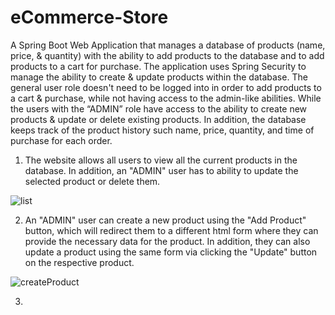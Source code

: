 # eCommerce-Store
A Spring Boot Web Application that manages a database of products (name, price, & quantity) with the ability to add products to the database and to add products to a cart for purchase. The application uses Spring Security to manage the ability to create & update products within the database. The general user role doesn't need to be logged into in order to add products to a cart & purchase, while not having access to the admin-like abilities. While the users with the “ADMIN” role have access to the ability to create new products & update or delete existing products. In addition, the database keeps track of the product history such name, price, quantity, and time of purchase for each order.

1. The website allows all users to view all the current products in the database. In addition, an "ADMIN" user has to ability to update the selected product or delete them.

![list](https://user-images.githubusercontent.com/31080342/168953155-1a7c1a43-73f4-4061-b948-44ab85c1ac9f.png)

2. An "ADMIN" user can create a new product using the "Add Product" button, which will redirect them to a different html form where they can provide the necessary data for the product. In addition, they can also update a product using the same form via clicking the "Update" button on the respective product.
 
![createProduct](https://user-images.githubusercontent.com/31080342/168953267-9ac2c912-c255-472e-9f73-25f36ae0e759.png)

3. 
